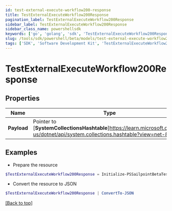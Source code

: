 ```yaml
---
id: test-external-execute-workflow200-response
title: TestExternalExecuteWorkflow200Response
pagination_label: TestExternalExecuteWorkflow200Response
sidebar_label: TestExternalExecuteWorkflow200Response
sidebar_class_name: powershellsdk
keywords: ['go', 'golang', 'sdk', 'TestExternalExecuteWorkflow200Response'] 
slug: /tools/sdk/powershell/beta/models/test-external-execute-workflow200-response
tags: ['SDK', 'Software Development Kit', 'TestExternalExecuteWorkflow200Response']
---
```



# TestExternalExecuteWorkflow200Response

## Properties

Name | Type | Description | Notes
------------ | ------------- | ------------- | -------------
**Payload** |  Pointer to [**SystemCollectionsHashtable**]https://learn.microsoft.com/en-us/dotnet/api/system.collections.hashtable?view=net-8.0 | The input that was received | [optional] 

## Examples

- Prepare the resource
```powershell
$TestExternalExecuteWorkflow200Response = Initialize-PSSailpointBetaTestExternalExecuteWorkflow200Response  -Payload {test&#x3D;hello world}
```

- Convert the resource to JSON
```powershell
$TestExternalExecuteWorkflow200Response | ConvertTo-JSON
```


[[Back to top]](#) 

